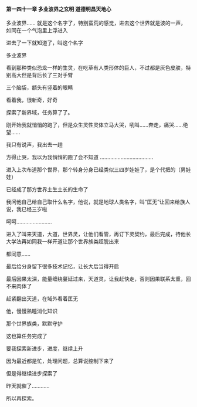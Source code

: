 #### 第一四十一章 多业波界之玄明 道德明昌天地心


多业波界……
就是这个名字了，特别蛮荒的感觉，进去这个世界就是波的一声，如同在一个气泡里上浮进入

进去了一下就知道了，叫这个名字

多业波界

看到那种类似恐龙一样的生灵，在吃草有人类形体的巨人，不过都是灰色皮肤，特别高大但是背后长了三对手臂

三个脑袋，额头有竖着的眼睛

看着我，很新奇，好奇

探索了新界域，任务算了了。

刚开始我就悄悄的跑了，但是众生灵性灵体立马大哭，吼叫……奔走，痛哭……绝望……

我只有说声，我出去一趟

方得止哭，我以为我悄悄的跑了会不知道
………………………………

进入上次布道那个世界，那个转身分身已经类似三四岁娃娃了，是个代把的（男娃娃）

已经成了那方世界土生土长的生命了

我问他自己给自己取什么名字，他说，就是地球人类名字，叫“匡无”让回来给族人说，我已经三岁啦

呵呵……………………

进入了叫来天道，大道，世界灵，让他们看管，再订下灵契约，最后完成，待他长大学法再如同我一样开道让那个世界族类超脱出来

都同意……

最后给分身留下很多技术记忆，让长大后当得开启

最后因果太深，能量缠绕蔓延过来，天道灵，让我赶快走，否则因果联系太重，回不来肉体了

赶紧翻出天道，在域外看着匡无

他，慢慢熟睡消化知识

那个世界族类，默默守护

这也算任务完成了

要我探索新进步，进度，继续上升

因为最近都是忙，处理问题，总算说控制下来了

但是得继续进步探索了

昨天就催了…………

所以再探索。

